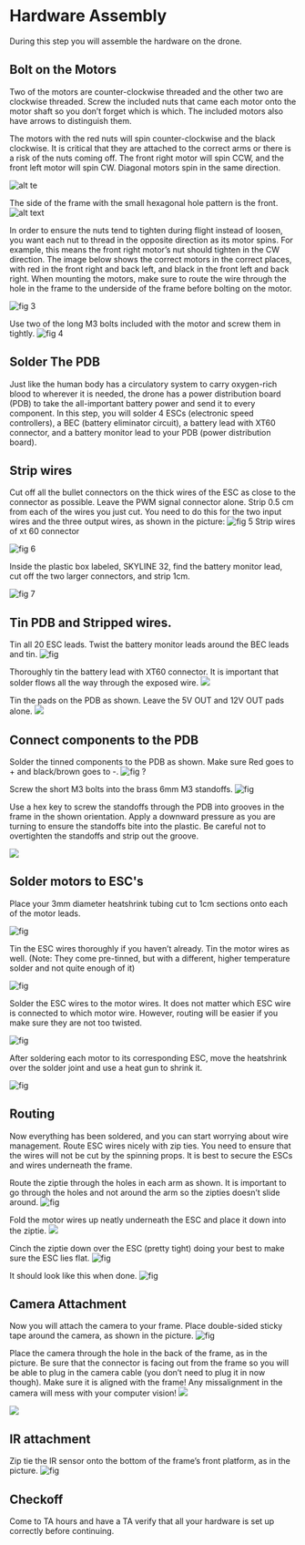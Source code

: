 # Hardware Assembly
During this step you will assemble the hardware on the drone.

## Bolt on the Motors
Two of the motors are counter-clockwise threaded and the other two are clockwise threaded. Screw the included nuts that came each motor onto the motor shaft so you don’t forget which is which. The included motors also have arrows to distinguish them. 

The motors with the red nuts will spin counter-clockwise and the black clockwise. It is critical that they are attached to the correct arms or there is a risk of the nuts coming off. The front right motor will spin CCW, and the front left motor will spin CW. Diagonal motors spin in the same direction.

![alt te](https://github.com/h2r/pidrone-site/raw/master/website/projects/build/pics/motor-directions.jpg "figure 1")

The side of the frame with the small hexagonal hole pattern is the front.
![alt text](https://github.com/h2r/pidrone-site/raw/master/website/projects/build/pics/frame-front.jpg "fig 2")

In order to ensure the nuts tend to tighten during flight instead of loosen, you want each nut to thread in the opposite direction as its motor spins. For example, this means the front right motor’s nut should tighten in the CW direction. The image below shows the correct motors in the correct places, with red in the front right and back left, and black in the front left and back right. When mounting the motors, make sure to route the wire through the hole in the frame to the underside of the frame before bolting on the motor.

 ![](https://github.com/duckietown/docs-opmanual_sky/blob/draft/book/opmanual_sky/10-build/motors%20in%20frame%201%20(2).jpg?raw=true "fig 3")

Use two of the long M3 bolts included with the motor and screw them in tightly.
![](https://github.com/duckietown/docs-opmanual_sky/blob/draft/book/opmanual_sky/10-build/motor%20bottom%201.jpg?raw=true "fig 4")

## Solder The PDB

Just like the human body has a circulatory system to carry oxygen-rich blood to wherever it is needed, the drone has a power distribution board (PDB) to take the all-important battery power and send it to every component. In this step, you will solder 4 ESCs (electronic speed controllers), a BEC (battery eliminator circuit), a battery lead with XT60 connector, and a battery monitor lead to your PDB (power distribution board).

## Strip wires
Cut off all the bullet connectors on the thick wires of the ESC as close to the connector as possible. Leave the PWM signal connector alone. Strip 0.5 cm from each of the wires you just cut. You need to do this for the two input wires and the three output wires, as shown in the picture:
![](https://github.com/h2r/pidrone-site/raw/master/website/projects/build/pics/esc-cut-strip.jpg "fig 5")
Strip wires of xt 60 connector

![](https://github.com/h2r/pidrone-site/raw/master/website/projects/build/pics/xt60.jpg "fig 6")

Inside the plastic box labeled, SKYLINE 32, find the battery monitor lead, cut off the two larger connectors, and strip 1cm.

![](https://github.com/h2r/pidrone-site/raw/master/website/projects/build/pics/monitor-cut-strip.jpg "fig 7")

## Tin PDB and Stripped wires.
Tin all 20 ESC leads. Twist the battery monitor leads around the BEC leads and tin.
![](https://github.com/duckietown/docs-opmanual_sky/blob/draft/book/opmanual_sky/10-build/BEc%20+%20vbat.jpg?raw=true "fig")

Thoroughly tin the battery lead with XT60 connector. It is important that solder flows all the way through the exposed wire.
 ![](https://github.com/h2r/pidrone-site/raw/master/website/projects/build/pics/pigtail-soldering.JPG)

Tin the pads on the PDB as shown. Leave the 5V OUT and 12V OUT pads alone.
![](https://github.com/h2r/pidrone-site/raw/master/website/projects/build/pics/pdb-tinned.jpg)

## Connect components to the PDB
Solder the tinned components to the PDB as shown. Make sure Red goes to + and black/brown goes to -.
![](https://github.com/duckietown/docs-opmanual_sky/blob/draft/book/opmanual_sky/10-build/pdb%20w%20everything.jpg?raw=true "fig ?")

Screw the short M3 bolts into the brass 6mm M3 standoffs.
![](https://previews.dropbox.com/p/thumb/AAIYxOvEBrNJbY970kpu1xOYgdEuulaabL4JmEjk3DFUXA0f2hIPVUQPSVJSVzPbCCRxYtA85xwzRRP40Eygk8otDKupPHSej1s2S8T2Jo53FqLPVBubA2uUPg7N_FGyTuJAITMUuOp5ySMNXyORAXBfwoCL2B4FWl_0GkXGaE86VQ/p.jpeg?size=1600x1200&size_mode=3 "fig" )

Use a hex key to screw the standoffs through the PDB into grooves in the frame in the shown orientation. Apply a downward pressure as you are turning to ensure the standoffs bite into the plastic. Be careful not to overtighten the standoffs and strip out the groove.

![](https://github.com/duckietown/docs-opmanual_sky/blob/draft/book/opmanual_sky/10-build/standoffs.jpg?raw=true)

## Solder motors to ESC's

Place your 3mm diameter heatshrink tubing cut to 1cm sections onto each of the motor leads.

![](https://github.com/h2r/pidrone-site/raw/master/website/projects/build/pics/motor-wires-shrinkwrap.jpg "fig")

Tin the ESC wires thoroughly if you haven’t already. Tin the motor wires as well. (Note: They come pre-tinned, but with a different, higher temperature solder and not quite enough of it)

![](https://github.com/h2r/pidrone-site/raw/master/website/projects/build/pics/tinned-wires.jpg "fig")

Solder the ESC wires to the motor wires. It does not matter which ESC wire is connected to which motor wire. However, routing will be easier if you make sure they are not too twisted.

![](https://github.com/duckietown/docs-opmanual_sky/blob/draft/book/opmanual_sky/10-build/motor%20and%20esc%20wired.jpg?raw=true "fig")

After soldering each motor to its corresponding ESC, move the heatshrink over the solder joint and use a heat gun to shrink it.

![](https://github.com/duckietown/docs-opmanual_sky/blob/draft/book/opmanual_sky/10-build/EDIT%20(2).jpg?raw=true "fig")


## Routing
Now everything has been soldered, and you can start worrying about wire management. Route ESC wires nicely with zip ties. You need to ensure that the wires will not be cut by the spinning props. It is best to secure the ESCs and wires underneath the frame.

Route the ziptie through the holes in each arm as shown. It is important to go through the holes and not around the arm so the zipties doesn’t slide around.
![](https://github.com/h2r/pidrone-site/raw/master/website/projects/build/pics/ziptie-location.jpg "fig")

Fold the motor wires up neatly underneath the ESC and place it down into the ziptie.
![](https://github.com/h2r/pidrone-site/raw/master/website/projects/build/pics/esc-routing.jpg)

Cinch the ziptie down over the ESC (pretty tight) doing your best to make sure the ESC lies flat.
![](https://github.com/h2r/pidrone-site/raw/master/website/projects/build/pics/ziptied-esc.jpg "fig")

It should look like this when done.
![](https://github.com/h2r/pidrone-site/raw/master/website/projects/build/pics/ziptied-all-motors.jpg "fig")

## Camera Attachment

Now you will attach the camera to your frame. Place double-sided sticky tape around the camera, as shown in the picture.
![]( https://github.com/h2r/pidrone-site/raw/master/website/projects/build/pics/camera_install/tape-cam.jpg "fig")

Place the camera through the hole in the back of the frame, as in the picture. Be sure that the connector is facing out from the frame so you will be able to plug in the camera cable (you don’t need to plug it in now though). Make sure it is aligned with the frame! Any missalignment in the camera will mess with your computer vision!
![](https://github.com/duckietown/docs-opmanual_sky/blob/draft/book/opmanual_sky/10-build/camera%20top.JPG?raw=true"fig")

![](https://github.com/duckietown/docs-opmanual_sky/blob/draft/book/opmanual_sky/10-build/camera%20bottom.JPG?raw=true"fig")


## IR attachment

Zip tie the IR sensor onto the bottom of the frame’s front platform, as in the picture.
![](https://github.com/h2r/pidrone-site/raw/master/website/projects/build/pics/zip-ir-1.jpg "fig")

## Checkoff 
Come to TA hours and have a TA verify that all your hardware is set up correctly before continuing.







